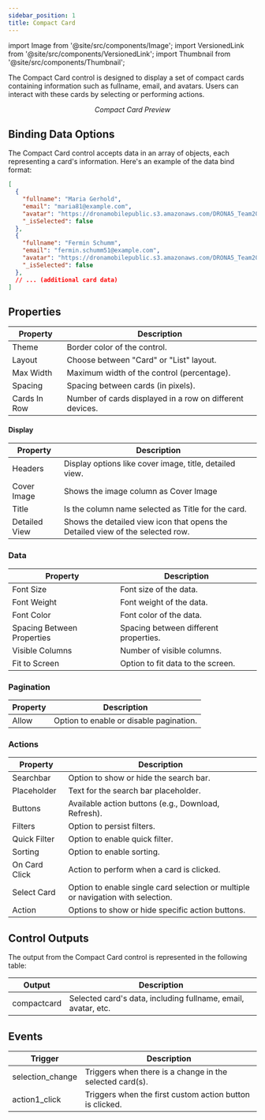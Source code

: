 ```yaml
---
sidebar_position: 1
title: Compact Card
---
```


import Image from '@site/src/components/Image';
import VersionedLink from '@site/src/components/VersionedLink';
import Thumbnail from '@site/src/components/Thumbnail';

The Compact Card control is designed to display a set of compact cards containing information such as fullname, email, and avatars. Users can interact with these cards by selecting or performing actions.

<figure>
  <Thumbnail src="/img/reference/controls/compact-card/preview.jpeg" alt="Compact Card Preview" />
  <figcaption align="center"><i>Compact Card Preview</i></figcaption>
</figure>

## Binding Data Options

The Compact Card control accepts data in an array of objects, each representing a card's information. Here's an example of the data bind format:

```json
[
  {
    "fullname": "Maria Gerhold",
    "email": "maria81@example.com",
    "avatar": "https://dronamobilepublic.s3.amazonaws.com/DRONA5_Team2050/content/app/images/public/Maria_T4j7j.jpg",
    "_isSelected": false
  },
  {
    "fullname": "Fermin Schumm",
    "email": "fermin.schumm51@example.com",
    "avatar": "https://dronamobilepublic.s3.amazonaws.com/DRONA5_Team2050/content/app/images/public/Fermin_6ZIef.jpg",
    "_isSelected": false
  },
  // ... (additional card data)
]
```

## Properties


| Property         | Description                                         |
|------------------|-----------------------------------------------------|
| Theme            | Border color of the control.                        |
| Layout           | Choose between "Card" or "List" layout.             |
| Max Width        | Maximum width of the control (percentage).          |
| Spacing          | Spacing between cards (in pixels).                  |
| Cards In Row     | Number of cards displayed in a row on different devices. |

#### Display
| Property         | Description                                         |
|------------------|-----------------------------------------------------|
| Headers          | Display options like cover image, title, detailed view.|
| Cover Image      | Shows the image column as Cover Image                |
|Title             | Is the column name selected as Title for the card.   |
|Detailed View |Shows the detailed view icon that opens the Detailed view of the selected row. |

### Data
| Property         | Description                                         |
|------------------|-----------------------------------------------------|
| Font Size        | Font size of the data.                               |
| Font Weight      | Font weight of the data.                             |
| Font Color       | Font color of the data.                              |
| Spacing Between Properties | Spacing between different properties.      |
| Visible Columns  | Number of visible columns.                          |
| Fit to Screen     | Option to fit data to the screen.                   |

### Pagination
| Property         | Description                                         |
|------------------|-----------------------------------------------------|
| Allow            | Option to enable or disable pagination.             |

### Actions
| Property         | Description                                         |
|------------------|-----------------------------------------------------|
| Searchbar        | Option to show or hide the search bar.              |
| Placeholder      | Text for the search bar placeholder.                |
| Buttons          | Available action buttons (e.g., Download, Refresh). |
| Filters          | Option to persist filters.                          |
| Quick Filter     | Option to enable quick filter.                      |
| Sorting          | Option to enable sorting.                           |
| On Card Click     | Action to perform when a card is clicked.           |
| Select Card      | Option to enable single card selection or multiple or navigation with selection.             |
| Action   | Options to show or hide specific action buttons.    |



## Control Outputs

The output from the Compact Card control is represented in the following table:

| Output      | Description                                      |
|-------------|--------------------------------------------------|
| compactcard | Selected card's data, including fullname, email, avatar, etc. |


## Events

| Trigger           | Description                                                       |
|-------------------|-------------------------------------------------------------------|
| selection_change  | Triggers when there is a change in the selected card(s).          |
| action1_click     | Triggers when the first custom action button is clicked.          |



